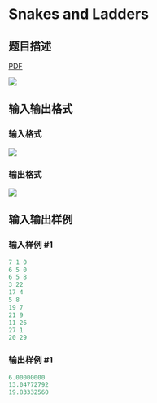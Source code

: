 # Snakes and Ladders

## 题目描述

[problemUrl]: https://uva.onlinejudge.org/index.php?option=com_onlinejudge&Itemid=8&category=862&page=show_problem&problem=4775

[PDF](https://uva.onlinejudge.org/external/129/p12910.pdf)

![](https://cdn.luogu.com.cn/upload/vjudge_pic/UVA12910/a7583afc71d1b85f9f23ff4d74575cff8d473ff1.png)

## 输入输出格式

### 输入格式

![](https://cdn.luogu.com.cn/upload/vjudge_pic/UVA12910/58dcd21e6b4283759c0eef27569f31d8910e3687.png)

### 输出格式

![](https://cdn.luogu.com.cn/upload/vjudge_pic/UVA12910/774b0a3e541dbc8b7209963a5ed990a8b0d2bdd8.png)

## 输入输出样例

### 输入样例 #1

```cpp
7 1 0
6 5 0
6 5 8
3 22
17 4
5 8
19 7
21 9
11 26
27 1
20 29
```


### 输出样例 #1

```cpp
6.00000000
13.04772792
19.83332560
```


